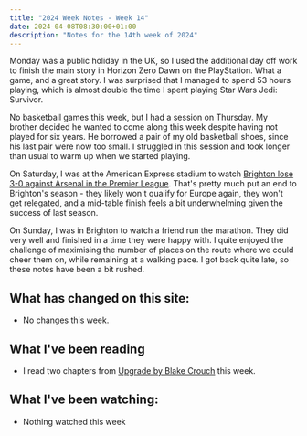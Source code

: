 ```yaml
---
title: "2024 Week Notes - Week 14"
date: 2024-04-08T08:30:00+01:00
description: "Notes for the 14th week of 2024"
---
```


Monday was a public holiday in the UK, so I used the additional day off work to finish the main story in Horizon Zero Dawn on the PlayStation. What a game, and a great story. I was surprised that I managed to spend 53 hours playing, which is almost double the time I spent playing Star Wars Jedi: Survivor.

No basketball games this week, but I had a session on Thursday. My brother decided he wanted to come along this week despite having not played for six years. He borrowed a pair of my old basketball shoes, since his last pair were now too small. I struggled in this session and took longer than usual to warm up when we started playing.

On Saturday, I was at the American Express stadium to watch [Brighton lose 3-0 against Arsenal in the Premier League](https://www.brightonandhovealbion.com/news/3954571/albion-punished-by-ruthless-arsenal). That's pretty much put an end to Brighton's season - they likely won't qualify for Europe again, they won't get relegated, and a mid-table finish feels a bit underwhelming given the success of last season.

On Sunday, I was in Brighton to watch a friend run the marathon. They did very well and finished in a time they were happy with. I quite enjoyed the challenge of maximising the number of places on the route where we could cheer them on, while remaining at a walking pace. I got back quite late, so these notes have been a bit rushed.

## What has changed on this site:

- No changes this week.

## What I've been reading

- I read two chapters from [Upgrade by Blake Crouch](/reading#now) this week.

## What I've been watching:

- Nothing watched this week
